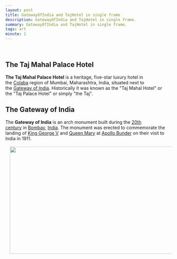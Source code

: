 ```yaml
---
layout: post
title: GatewayOfIndia and TajHotel in single frame
description: GatewayOfIndia and TajHotel in single frame.
summary: GatewayOfIndia and TajHotel in single frame.
tags: art
minute: 1
---
```


<div dir="ltr" style="text-align: left;" trbidi="on">
<div class="separator" style="clear: both; text-align: left;">
<br /></div>
<div>
<h2>The Taj Mahal Palace Hotel</h2>
<b>The Taj Mahal Palace Hotel</b>&nbsp;is a heritage, five-star luxury hotel in the&nbsp;<a href="https://en.wikipedia.org/wiki/Colaba" title="Colaba">Colaba</a>&nbsp;region of Mumbai, Maharashtra, India, situated next to the&nbsp;<a href="https://en.wikipedia.org/wiki/Gateway_of_India" title="Gateway of India">Gateway of India</a>. Historically it was known as the "Taj Mahal Hotel"&nbsp;or the "Taj Palace Hotel"&nbsp;or simply "the Taj".</div>
<div>
</div>
<div>
<div>
<h2>The Gateway of India</h2>
The&nbsp;<b>Gateway of India</b>&nbsp;is an arch monument built during the&nbsp;<a href="https://en.wikipedia.org/wiki/20th_century" title="20th century">20th century</a>&nbsp;in&nbsp;<a href="https://en.wikipedia.org/wiki/Mumbai"  title="Mumbai">Bombay</a>,&nbsp;<a href="https://en.wikipedia.org/wiki/India"  title="India">India</a>.&nbsp;The monument was erected to commemorate the landing of&nbsp;<a href="https://en.wikipedia.org/wiki/George_V"  title="George V">King George V</a>&nbsp;and&nbsp;<a href="https://en.wikipedia.org/wiki/Mary_of_Teck"  title="Mary of Teck">Queen Mary</a>&nbsp;at&nbsp;<a class="mw-redirect" href="https://en.wikipedia.org/wiki/Apollo_Bunder"  title="Apollo Bunder">Apollo Bunder</a>&nbsp;on their visit to India in 1911.</div>
</div>
<div class="separator" style="clear: both; text-align: center;">
<br /></div>
<div class="separator" style="clear: both; text-align: center;">
<a href="https://3.bp.blogspot.com/-IefwfnXqgo0/W3B8L9Tz70I/AAAAAAAAX5w/GRee4xNoCf4ALc-sHExLoA_gApFHHUKBwCLcBGAs/s1600/gateway-taj.jpg" imageanchor="1" style="margin-left: 1em; margin-right: 1em;"><img border="0" data-original-height="566" data-original-width="1080" height="334" src="https://3.bp.blogspot.com/-IefwfnXqgo0/W3B8L9Tz70I/AAAAAAAAX5w/GRee4xNoCf4ALc-sHExLoA_gApFHHUKBwCLcBGAs/s640/gateway-taj.jpg" width="640" /></a></div>
<br /></div>
